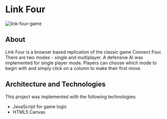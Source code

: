 # Link Four
![link-four-game](https://i.imgur.com/XxMm9p6.png)
## About 
Link Four is a browser based replication of the classic game Connect Four. There are two modes - single and multiplayer. 
A defensive AI was implemented for single player mode. Players can choose which mode to begin with and simply click on a column 
to make their first move.     
## Architecture and Technologies 
This project was implemented with the following technologies:
* JavaScript for game logic
* HTML5 Canvas 



